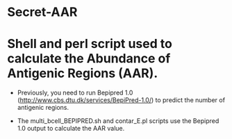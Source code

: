 # Secret-AAR
# Shell and perl script  used to calculate the Abundance of Antigenic Regions (AAR). 

- Previously, you need to run Bepipred 1.0 (http://www.cbs.dtu.dk/services/BepiPred-1.0/) to predict the number of antigenic regions. 

- The multi_bcell_BEPIPRED.sh and contar_E.pl scripts use the Bepipred 1.0 output to calculate the AAR value.

